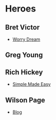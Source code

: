 # Heroes

## Bret Victor
* [Worry Dream](http://worrydream.com/)

## Greg Young

## Rich Hickey
* [Simple Made Easy](http://www.infoq.com/presentations/Simple-Made-Easy)

## Wilson Page

* [Blog](http://wilsonpage.co.uk/)
